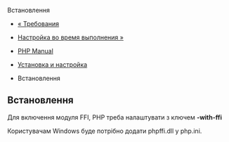 Встановлення

-   [« Требования](ffi.requirements.html)
    
-   [Настройка во время выполнения »](ffi.configuration.html)
    
-   [PHP Manual](index.html)
    
-   [Установка и настройка](ffi.setup.html)
    
-   Встановлення
    

## Встановлення

Для включення модуля FFI, PHP треба налаштувати з ключем **\-with-ffi**

Користувачам Windows буде потрібно додати phpffi.dll у php.ini.